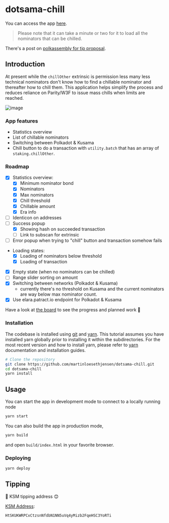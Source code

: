# dotsama-chill

You can access the app [here](https://martinloesethjensen.github.io/dotsama-chill/). 
> Please note that it can take a minute or two for it to load all the nominators that can be chilled.  

There's a post on [polkassembly for tip proposal](https://kusama.polkassembly.io/tip/0x2e98e3eff4e931943b688e718db8dfb8ba27ce2856ffb4364804a72e16db996b).

## Introduction

At present while the `chillOther` extrinsic is permission less many less technical nominators don't know how to find a chillable nominator and thereafter how to chill them. This application helps simplify the process and reduces reliance on Parity/W3F to issue mass chills when limits are reached.

![image](https://user-images.githubusercontent.com/31356774/132140016-87f2a918-4482-40b8-822c-c29a72473de7.png)

### App features

- Statistics overview
- List of chillable nominators
- Switching between Polkadot & Kusama
- Chill button to do a transaction with `utility.batch` that has an array of `staking.chillOther`.

### Roadmap

- [x] Statistics overview:
    - [x] Minimum nominator bond
    - [x] Nominators 
    - [x] Max nominators  
    - [x] Chill threshold
    - [x] Chillable amount 
    - [x] Era info  
- [ ] Identicon on addresses
- [ ] Success popup
    - [x] Showing hash on succeeded transaction
    - [ ] Link to subscan for extrinsic 
- [ ] Error popup when trying to "chill" button and transaction somehow fails 
- Loading states:
    - [x] Loading of nominators below threshold
    - [x] Loading of transaction 
- [x] Empty state (when no nominators can be chilled) 
- [ ] Range slider sorting on amount
- [x] Switching between networks (Polkadot & Kusama)
    - currently there's no threshold on Kusama and the current nominators are way below max nominator count.
- [x] Use elara.patract.io endpoint for Polkadot & Kusama

Have a look at [the board](https://github.com/martinloesethjensen/dotsama-chill/projects/1) to see the progress and planned work 👷

### Installation

The codebase is installed using [git](https://git-scm.com/) and [yarn](https://yarnpkg.com/). This tutorial assumes you have installed yarn globally prior to installing it within the subdirectories. For the most recent version and how to install yarn, please refer to [yarn](https://yarnpkg.com/) documentation and installation guides. 

```bash
# Clone the repository
git clone https://github.com/martinloesethjensen/dotsama-chill.git
cd dotsama-chill
yarn install
```

## Usage

You can start the app in development mode to connect to a locally running node

```bash
yarn start
```

You can also build the app in production mode,

```bash
yarn build
```
and open `build/index.html` in your favorite browser.

### Deploying 

```bash
yarn deploy
```

## Tipping 

🌱 KSM tipping address 😊

[KSM Address](https://kusama.subscan.io/account/HtSKUKWRPCxCtzsnNfdbN1NN5uVq4yMizb2FqeHSC3YoRTi):

```text
HtSKUKWRPCxCtzsnNfdbN1NN5uVq4yMizb2FqeHSC3YoRTi
```

